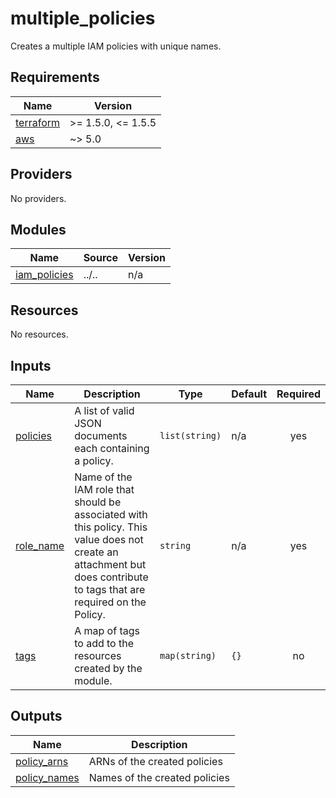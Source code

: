 # multiple_policies

Creates a multiple IAM policies with unique names.

<!-- BEGINNING OF PRE-COMMIT-TERRAFORM DOCS HOOK -->
## Requirements

| Name | Version |
|------|---------|
| <a name="requirement_terraform"></a> [terraform](#requirement\_terraform) | >= 1.5.0, <= 1.5.5 |
| <a name="requirement_aws"></a> [aws](#requirement\_aws) | ~> 5.0 |

## Providers

No providers.

## Modules

| Name | Source | Version |
|------|--------|---------|
| <a name="module_iam_policies"></a> [iam\_policies](#module\_iam\_policies) | ../.. | n/a |

## Resources

No resources.

## Inputs

| Name | Description | Type | Default | Required |
|------|-------------|------|---------|:--------:|
| <a name="input_policies"></a> [policies](#input\_policies) | A list of valid JSON documents each containing a policy. | `list(string)` | n/a | yes |
| <a name="input_role_name"></a> [role\_name](#input\_role\_name) | Name of the IAM role that should be associated with this policy. This value does not create an attachment but does contribute to tags that are required on the Policy. | `string` | n/a | yes |
| <a name="input_tags"></a> [tags](#input\_tags) | A map of tags to add to the resources created by the module. | `map(string)` | `{}` | no |

## Outputs

| Name | Description |
|------|-------------|
| <a name="output_policy_arns"></a> [policy\_arns](#output\_policy\_arns) | ARNs of the created policies |
| <a name="output_policy_names"></a> [policy\_names](#output\_policy\_names) | Names of the created policies |
<!-- END OF PRE-COMMIT-TERRAFORM DOCS HOOK -->
